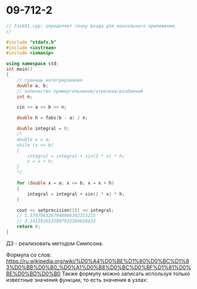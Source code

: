 # 09-712-2

```C++
// Task01.cpp: определяет точку входа для консольного приложения.
//

#include "stdafx.h"
#include <iostream>
#include <iomanip>

using namespace std;
int main()
{
	// границы интегрирования
	double a, b;
	// количество прямоугольников/отрезков/разбиений
	int n;

	cin >> a >> b >> n;

	double h = fabs(b - a) / n;

	double integral = 0;
	/*
	double x = a;
	while (x <= b)
	{
		integral = integral + sin(2 * x) * h;
		x = x + h;
	}
	*/

	for (double x = a; x <= b; x = x + h)
	{
		integral = integral + sin(2 * x) * h;
	}

	cout << setprecision(15) << integral;
	// 1.5707963267948966192313215
	// 3.1415926535897932384626433
	return 0;
}
```

ДЗ - реализовать методом Симпсона.

Формула со слов:
https://ru.wikipedia.org/wiki/%D0%A4%D0%BE%D1%80%D0%BC%D1%83%D0%BB%D0%B0_%D0%A1%D0%B8%D0%BC%D0%BF%D1%81%D0%BE%D0%BD%D0%B0
Также формулу можно записать используя только известные значения функции, то есть значения в узлах:
